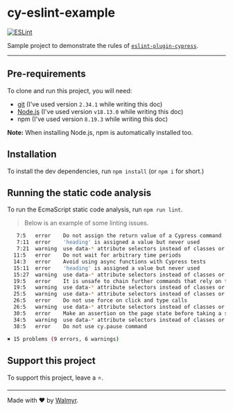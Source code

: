 # cy-eslint-example

[![ESLint](https://github.com/wlsf82/cy-eslint-example/actions/workflows/ci.yml/badge.svg)](https://github.com/wlsf82/cy-eslint-example/actions)

Sample project to demonstrate the rules of [`eslint-plugin-cypress`](https://www.npmjs.com/package/eslint-plugin-cypress).

___

## Pre-requirements

To clone and run this project, you will need:

- [git](https://git-scm.com/downloads) (I've used version `2.34.1` while writing this doc)
- [Node.js](https://nodejs.org/en/) (I've used version `v18.13.0` while writing this doc)
- npm (I've used version `8.19.3` while writing this doc)

**Note:** When installing Node.js, npm is automatically installed too.

## Installation

To install the dev dependencies, run `npm install` (or `npm i` for short.)

## Running the static code analysis

To run the EcmaScript static code analysis, run `npm run lint`.

> Below is an example of some linting issues.

```sh
   7:5   error    Do not assign the return value of a Cypress command                                                                                                                  cypress/no-assigning-return-values
   7:11  error    'heading' is assigned a value but never used                                                                                                                         no-unused-vars
   7:21  warning  use data-* attribute selectors instead of classes or tag names                                                                                                       cypress/require-data-selectors
  11:5   error    Do not wait for arbitrary time periods                                                                                                                               cypress/no-unnecessary-waiting
  14:3   error    Avoid using async functions with Cypress tests                                                                                                                       cypress/no-async-tests
  15:11  error    'heading' is assigned a value but never used                                                                                                                         no-unused-vars
  15:27  warning  use data-* attribute selectors instead of classes or tag names                                                                                                       cypress/require-data-selectors
  19:5   error    It is unsafe to chain further commands that rely on the subject after this command. It is best to split the chain, chaining again from `cy.` in a next command line  cypress/unsafe-to-chain-command
  19:5   warning  use data-* attribute selectors instead of classes or tag names                                                                                                       cypress/require-data-selectors
  25:5   warning  use data-* attribute selectors instead of classes or tag names                                                                                                       cypress/require-data-selectors
  26:5   error    Do not use force on click and type calls                                                                                                                             cypress/no-force
  26:5   warning  use data-* attribute selectors instead of classes or tag names                                                                                                       cypress/require-data-selectors
  30:5   error    Make an assertion on the page state before taking a screenshot                                                                                                       cypress/assertion-before-screenshot
  34:5   warning  use data-* attribute selectors instead of classes or tag names                                                                                                       cypress/require-data-selectors
  38:5   error    Do not use cy.pause command                                                                                                                                          cypress/no-pause

✖ 15 problems (9 errors, 6 warnings)

```

## Support this project

To support this project, leave a ⭐.

___

Made with ❤️ by [Walmyr](https://walmyr.dev).
